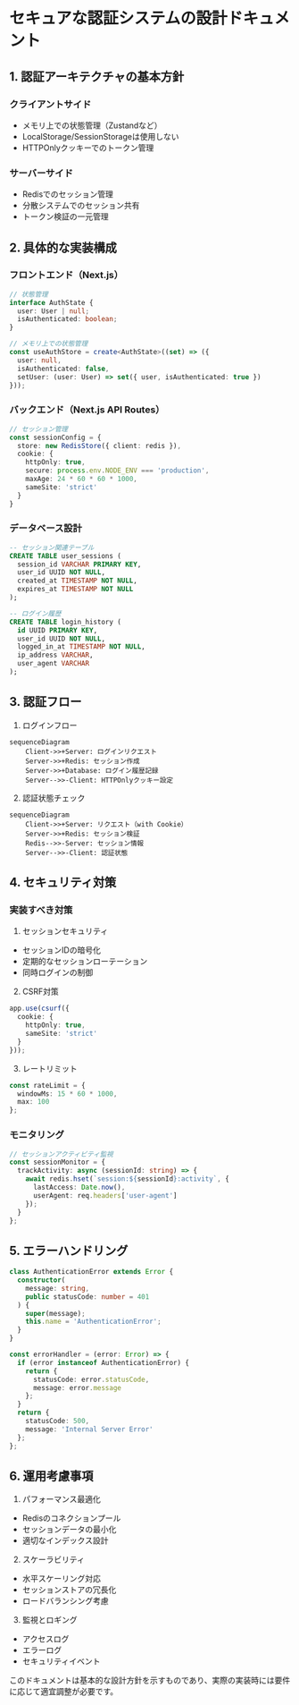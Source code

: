 # セキュアな認証システムの設計ドキュメント

## 1. 認証アーキテクチャの基本方針

### クライアントサイド
- メモリ上での状態管理（Zustandなど）
- LocalStorage/SessionStorageは使用しない
- HTTPOnlyクッキーでのトークン管理

### サーバーサイド
- Redisでのセッション管理
- 分散システムでのセッション共有
- トークン検証の一元管理

## 2. 具体的な実装構成

### フロントエンド（Next.js）
```typescript
// 状態管理
interface AuthState {
  user: User | null;
  isAuthenticated: boolean;
}

// メモリ上での状態管理
const useAuthStore = create<AuthState>((set) => ({
  user: null,
  isAuthenticated: false,
  setUser: (user: User) => set({ user, isAuthenticated: true })
}));
```

### バックエンド（Next.js API Routes）
```typescript
// セッション管理
const sessionConfig = {
  store: new RedisStore({ client: redis }),
  cookie: {
    httpOnly: true,
    secure: process.env.NODE_ENV === 'production',
    maxAge: 24 * 60 * 60 * 1000,
    sameSite: 'strict'
  }
}
```

### データベース設計
```sql
-- セッション関連テーブル
CREATE TABLE user_sessions (
  session_id VARCHAR PRIMARY KEY,
  user_id UUID NOT NULL,
  created_at TIMESTAMP NOT NULL,
  expires_at TIMESTAMP NOT NULL
);

-- ログイン履歴
CREATE TABLE login_history (
  id UUID PRIMARY KEY,
  user_id UUID NOT NULL,
  logged_in_at TIMESTAMP NOT NULL,
  ip_address VARCHAR,
  user_agent VARCHAR
);
```

## 3. 認証フロー

1. ログインフロー
```mermaid
sequenceDiagram
    Client->>+Server: ログインリクエスト
    Server->>+Redis: セッション作成
    Server->>+Database: ログイン履歴記録
    Server-->>-Client: HTTPOnlyクッキー設定
```

2. 認証状態チェック
```mermaid
sequenceDiagram
    Client->>+Server: リクエスト（with Cookie）
    Server->>+Redis: セッション検証
    Redis-->>-Server: セッション情報
    Server-->>-Client: 認証状態
```

## 4. セキュリティ対策

### 実装すべき対策
1. セッションセキュリティ
- セッションIDの暗号化
- 定期的なセッションローテーション
- 同時ログインの制御

2. CSRF対策
```typescript
app.use(csurf({
  cookie: {
    httpOnly: true,
    sameSite: 'strict'
  }
}));
```

3. レートリミット
```typescript
const rateLimit = {
  windowMs: 15 * 60 * 1000,
  max: 100
};
```

### モニタリング
```typescript
// セッションアクティビティ監視
const sessionMonitor = {
  trackActivity: async (sessionId: string) => {
    await redis.hset(`session:${sessionId}:activity`, {
      lastAccess: Date.now(),
      userAgent: req.headers['user-agent']
    });
  }
};
```

## 5. エラーハンドリング

```typescript
class AuthenticationError extends Error {
  constructor(
    message: string,
    public statusCode: number = 401
  ) {
    super(message);
    this.name = 'AuthenticationError';
  }
}

const errorHandler = (error: Error) => {
  if (error instanceof AuthenticationError) {
    return {
      statusCode: error.statusCode,
      message: error.message
    };
  }
  return {
    statusCode: 500,
    message: 'Internal Server Error'
  };
};
```

## 6. 運用考慮事項

1. パフォーマンス最適化
- Redisのコネクションプール
- セッションデータの最小化
- 適切なインデックス設計

2. スケーラビリティ
- 水平スケーリング対応
- セッションストアの冗長化
- ロードバランシング考慮

3. 監視とロギング
- アクセスログ
- エラーログ
- セキュリティイベント

このドキュメントは基本的な設計方針を示すものであり、実際の実装時には要件に応じて適宜調整が必要です。